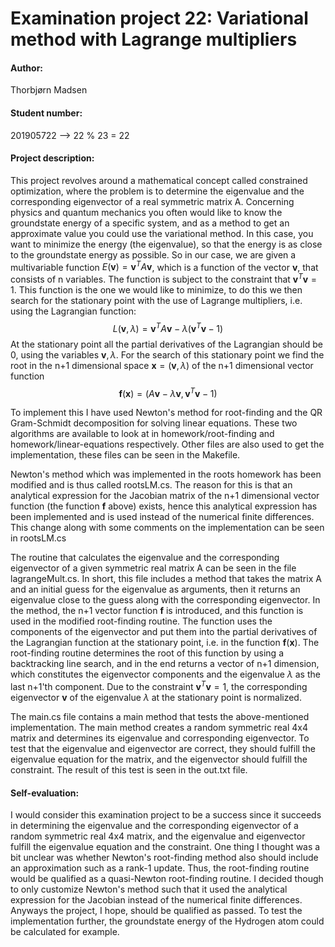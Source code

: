 # Examination project 22: Variational method with Lagrange multipliers

#### Author: 
Thorbjørn Madsen
#### Student number: 
201905722 --> 22 % 23 = 22

#### Project description:
This project revolves around a mathematical concept called constrained optimization, where the problem is to determine the eigenvalue and the corresponding eigenvector of a real symmetric matrix A. Concerning physics and quantum mechanics you often would like to know the groundstate energy of a specific system, and as a method to get an approximate value you could use the variational method. In this case, you want to minimize the energy (the eigenvalue), so that the energy is as close to the groundstate energy as possible. So in our case, we are given a multivariable function $E(\textbf{v})=\textbf{v}^{T} A \textbf{v}$, which is a function of the vector $\textbf{v}$, that consists of n variables. The function is subject to the constraint that $\textbf{v}^{T}\textbf{v}=1$. This function is the one we would like to minimize, to do this we then search for the stationary point with the use of Lagrange multipliers, i.e. using the Lagrangian function:
$$L(\textbf{v},\lambda) = \textbf{v}^{T}A\textbf{v} - \lambda(\textbf{v}^{T}\textbf{v}-1)$$
At the stationary point all the partial derivatives of the Lagrangian should be 0, using the variables ${\textbf{v},\lambda}$. For the search of this stationary point we find the root in the n+1 dimensional space $\textbf{x} = (\textbf{v}, \lambda)$ of the n+1 dimensional vector function
$$\textbf{f}(\textbf{x}) = (A\textbf{v} - \lambda \textbf{v}, \textbf{v}^T\textbf{v}-1)$$

To implement this I have used Newton's method for root-finding and the QR Gram-Schmidt decomposition for solving linear equations. These two algorithms are available to look at in homework/root-finding and homework/linear-equations respectively. Other files are also used to get the implementation, these files can be seen in the Makefile.

Newton's method which was implemented in the roots homework has been modified and is thus called rootsLM.cs. The reason for this is that an analytical expression for the Jacobian matrix of the n+1 dimensional vector function (the function $\textbf{f}$ above) exists, hence this analytical expression has been implemented and is used instead of the numerical finite differences. This change along with some comments on the implementation can be seen in rootsLM.cs

The routine that calculates the eigenvalue and the corresponding eigenvector of a given symmetric real matrix A can be seen in the file lagrangeMult.cs. In short, this file includes a method that takes the matrix A and an initial guess for the eigenvalue as arguments, then it returns an eigenvalue close to the guess along with the corresponding eigenvector. In the method, the n+1 vector function $\textbf{f}$ is introduced, and this function is used in the modified root-finding routine. The function uses the components of the eigenvector and put them into the partial derivatives of the Lagrangian function at the stationary point, i.e. in the function $\textbf{f}(\textbf{x})$. The root-finding routine determines the root of this function by using a backtracking line search, and in the end returns a vector of n+1 dimension, which constitutes the eigenvector components and the eigenvalue $\lambda$ as the last n+1'th component. Due to the constraint $\textbf{v}^T\textbf{v}=1$, the corresponding eigenvector $\textbf{v}$ of the eigenvalue $\lambda$ at the stationary point is normalized.

The main.cs file contains a main method that tests the above-mentioned implementation. The main method creates a random symmetric real 4x4 matrix and determines its eigenvalue and corresponding eigenvector. To test that the eigenvalue and eigenvector are correct, they should fulfill the eigenvalue equation for the matrix, and the eigenvector should fulfill the constraint. The result of this test is seen in the out.txt file. 

#### Self-evaluation:
I would consider this examination project to be a success since it succeeds in determining the eigenvalue and the corresponding eigenvector of a random symmetric real 4x4 matrix, and the eigenvalue and eigenvector fulfill the eigenvalue equation and the constraint. One thing I thought was a bit unclear was whether Newton's root-finding method also should include an approximation such as a rank-1 update. Thus, the root-finding routine would be qualified as a quasi-Newton root-finding routine. I decided though to only customize Newton's method such that it used the analytical expression for the Jacobian instead of the numerical finite differences. Anyways the project, I hope, should be qualified as passed. To test the implementation further, the groundstate energy of the Hydrogen atom could be calculated for example. 

